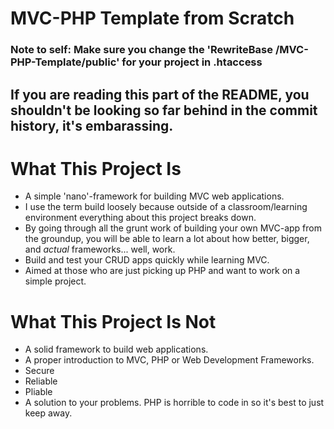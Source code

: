# MVC-PHP Template from Scratch

### Note to self: Make sure you change the 'RewriteBase /MVC-PHP-Template/public' for your project in .htaccess

## If you are reading this part of the README, you shouldn't be looking so far behind in the commit history, it's embarassing.

# What This Project Is
- A simple 'nano'-framework for building MVC web applications.
- I use the term build loosely because outside of a classroom/learning environment everything about this project breaks down.
- By going through all the grunt work of building your own MVC-app from the groundup, you will be able to learn a lot about how better, bigger, and *actual* frameworks... well, work.
- Build and test your CRUD apps quickly while learning MVC.
- Aimed at those who are just picking up PHP and want to work on a simple project.

# What This Project Is Not
- A solid framework to build web applications.
- A proper introduction to MVC, PHP or Web Development Frameworks.
- Secure
- Reliable
- Pliable
- A solution to your problems. PHP is horrible to code in so it's best to just keep away.

